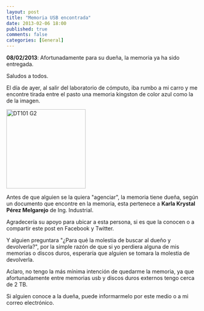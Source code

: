 ```yaml
---
layout: post
title: "Memoria USB encontrada"
date: 2013-02-06 18:00
published: true
comments: false
categories: [General]
---
```

<strong>08/02/2013</strong>: Afortunadamente para su dueña, la memoria ya ha sido entregada.

Saludos a todos.

El día de ayer, al salir del laboratorio de cómputo, iba rumbo a mi carro y me encontre tirada entre el pasto una memoria kingston de color azul como la de la imagen.

<img class="alignleft" alt="DT101 G2" src="http://www.productwiki.com/upload/images/kingston_dt101g2_4gbz.jpg" width="208" height="208" />

Antes de que alguien se la quiera "agenciar", la memoria tiene dueña, según un documento que encontre en la memoria, esta pertenece a <strong>Karla Krystal Pérez Melgarejo</strong> de Ing. Industrial.

Agradecería su apoyo para ubicar a esta persona, si es que la conocen o a compartir este post en Facebook y Twitter.

Y alguien preguntara "¿Para qué la molestia de buscar al dueño y devolverla?", por la simple razón de que si yo perdiera alguna de mis memorias o discos duros, esperaría que alguien se tomara la molestia de devolverla.

Aclaro, no tengo la más mínima intención de quedarme la memoria, ya que afortunadamente entre memorias usb y discos duros externos tengo cerca de 2 TB.

Si alguien conoce a la dueña, puede informarmelo por este medio o a mi correo electrónico.
